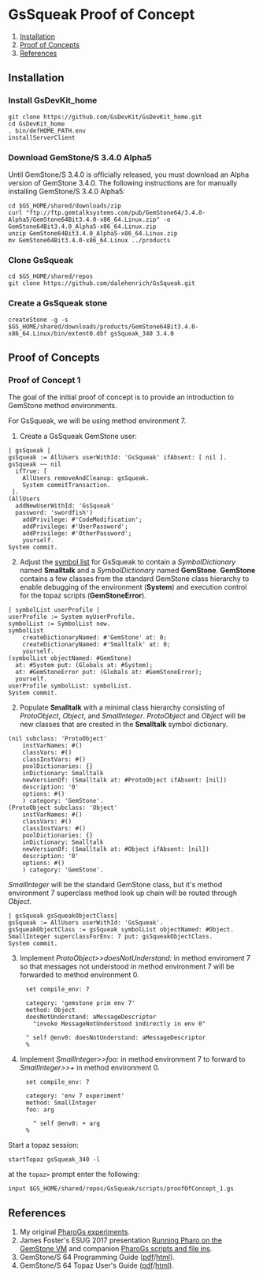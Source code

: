 # GsSqueak Proof of Concept

1. [Installation](#installation)
2. [Proof of Concepts](#proof-of-concepts)
3. [References](#references)

## Installation

### Install GsDevKit_home

```
git clone https://github.com/GsDevKit/GsDevKit_home.git
cd GsDevKit_home
. bin/defHOME_PATH.env
installServerClient
```

### Download GemStone/S 3.4.0 Alpha5

Until GemStone/S 3.4.0 is officially released, you must download an Alpha version of GemStone 3.4.0.
The following instructions are for manually installing GemStone/S 3.4.0 Alpha5:

```
cd $GS_HOME/shared/downloads/zip
curl "ftp://ftp.gemtalksystems.com/pub/GemStone64/3.4.0-Alpha5/GemStone64Bit3.4.0-x86_64.Linux.zip" -o GemStone64Bit3.4.0_Alpha5-x86_64.Linux.zip
unzip GemStone64Bit3.4.0_Alpha5-x86_64.Linux.zip
mv GemStone64Bit3.4.0-x86_64.Linux ../products
```

### Clone GsSqueak 

```
cd $GS_HOME/shared/repos
git clone https://github.com/dalehenrich/GsSqueak.git
```

### Create a GsSqueak stone

```
createStone -g -s $GS_HOME/shared/downloads/products/GemStone64Bit3.4.0-x86_64.Linux/bin/extent0.dbf gsSqueak_340 3.4.0
```

## Proof of Concepts

### Proof of Concept 1

The goal of the initial proof of concept is to provide an introduction to GemStone method environments. 

For GsSqueak, we will be using method environment 7.

1. Create a GsSqueak GemStone user: 
```Smalltalk
| gsSqueak |
gsSqueak := AllUsers userWithId: 'GsSqueak' ifAbsent: [ nil ].
gsSqueak ~~ nil
  ifTrue: [
    AllUsers removeAndCleanup: gsSqueak.
    System commitTransaction.
 ].
(AllUsers
  addNewUserWithId: 'GsSqueak'
  password: 'swordfish')
    addPrivilege: #'CodeModification';
    addPrivilege: #'UserPassword';
    addPrivilege: #'OtherPassword';
    yourself.
System commit.
```
2. Adjust the [symbol list][6] for GsSqueak to contain a *SymbolDictionary* named **Smalltalk** and a  *SymbolDictionary* named **GemStone**. **GemStone** contains a few classes from the standard GemStone class hierarchy to enable debugging of the environment (**System**) and execution control for the topaz scripts (**GemStoneError**).
```Smalltalk
| symbolList userProfile |
userProfile := System myUserProfile.
symbolList := SymbolList new.
symbolList 
	createDictionaryNamed: #'GemStone' at: 0;
	createDictionaryNamed: #'Smalltalk' at: 0;
	yourself.
(symbolList objectNamed: #GemStone) 
  at: #System put: (Globals at: #System);
  at: #GemStoneError put: (Globals at: #GemStoneError);
  yourself.
userProfile symbolList: symbolList.
System commit.
```
2. Populate **Smalltalk** with a minimal class hierarchy consisting of *ProtoObject*, *Object*, and *SmallInteger*. *ProtoObject* and *Object* will be new classes that are created in the **Smalltalk** symbol dictionary.
```Smalltalk
(nil subclass: 'ProtoObject'
	instVarNames: #()
	classVars: #()
	classInstVars: #()
	poolDictionaries: {}
	inDictionary: Smalltalk
	newVersionOf: (Smalltalk at: #ProtoObject ifAbsent: [nil])
	description: '0'
	options: #()
	) category: 'GemStone'.
(ProtoObject subclass: 'Object'
	instVarNames: #()
	classVars: #()
	classInstVars: #()
	poolDictionaries: {}
	inDictionary: Smalltalk
	newVersionOf: (Smalltalk at: #Object ifAbsent: [nil])
	description: '0'
	options: #()
	) category: 'GemStone'.
```
   *SmallInteger* will be the standard GemStone class, but it's method environment 7 superclass method look up chain will be routed through *Object*.
```Smalltalk
| gsSqueak gsSqueakObjectClass|
gsSqueak := AllUsers userWithId: 'GsSqueak'.
gsSqueakObjectClass := gsSqueak symbolList objectNamed: #Object.
SmallInteger superclassForEnv: 7 put: gsSqueakObjectClass.
System commit.
```
3. Implement *ProtoObject>>doesNotUnderstand:* in method enviroment 7 so that messages not understood in method environment 7 will be forwarded to method environment 0. 
```
     set compile_env: 7

     category: 'gemstone prim env 7'
     method: Object
     doesNotUnderstand: aMessageDescriptor
       "invoke MessageNotUnderstood indirectly in env 0"

     ^ self @env0: doesNotUnderstand: aMessageDescriptor
     %
```
4. Implement *SmallInteger>>foo:* in method environment 7 to forward to *SmallInteger>>+* in method environment 0.
```
     set compile_env: 7

     category: 'env 7 experiment'
     method: SmallInteger
     foo: arg

       ^ self @env0: + arg
     %
```

Start a topaz session:

```
startTopaz gsSqueak_340 -l
```

at the `topaz>` prompt enter the following:

```
input $GS_HOME/shared/repos/GsSqueak/scripts/proofOfConcept_1.gs
```

## References

1. My original [PharoGs experiments][3].
2. James Foster's ESUG 2017 presentation [Running Pharo on the GemStone VM][2] and companion [PharoGs scripts and file ins][1].
3. GemStone/S 64 Programming Guide ([pdf][4]/[html][5]).
4. GemStone/S 64 Topaz User's Guide ([pdf][8]/[html][7]).

[1]: https://github.com/jgfoster/PharoGs/tree/james
[2]: https://www.slideshare.net/esug/running-pharo-on-the-gemstone-vm
[3]: https://github.com/dalehenrich/PharoGs
[4]: https://downloads.gemtalksystems.com/docs/GemStone64/3.3.x/GS64-ProgGuide-3.3.pdf
[5]: https://downloads.gemtalksystems.com/docs/GemStone64/3.3.x/GS64-ProgGuide-3.3/GS64-ProgGuide-3.3.htm

[6]: https://downloads.gemtalksystems.com/docs/GemStone64/3.3.x/GS64-ProgGuide-3.3/3-Symbols.htm
[7]: https://downloads.gemtalksystems.com/docs/GemStone64/3.3.x/GS64-Topaz-3.3/GS64-Topaz-3.3.htm
[8]: https://downloads.gemtalksystems.com/docs/GemStone64/3.3.x/GS64-Topaz-3.3.pdf
